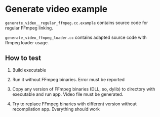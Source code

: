 
# Generate video example

`generate_video__regular_ffmpeg.cc.example` contains source code for regular FFmpeg linking.

`generate_video_ffmpeg_loader.cc` contains adapted source code with ffmpeg loader usage.

## How to test

1. Build executable

2. Run it without FFmpeg binaries. Error must be reported

3. Copy any version of FFmpeg binaries (DLL, so, dylib) to directory with executable and run app. Video file must be generated.

4. Try to replace FFmpeg binaries with different version without recompilation app. Everything should work

